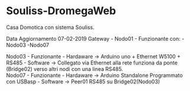 # Souliss-DromegaWeb
Casa Domotica con sistema Souliss.

Data Aggiornamento 
	07-02-2019
Gateway - Nodo01 - Funzionante con:
					-Nodo03
					-Nodo07
	
Nodo03 - Funzionante - Hardaware -> Arduino uno + Ethernet W5100 + RS485
				     - Software -> Collegato via Ethernet alla rete funziona da ponte (Bridge02) verso altri nodi con una linea RS485.	
Nodo07 - Funzionante - Hardaware -> Arduino Standalone Programmato con USBasp
				     - Software -> Peer01 RS485 su Bridge02(Nodo03) 

